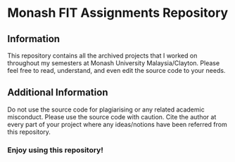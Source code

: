 # Monash FIT Assignments Repository
## Information
This repository contains all the archived projects that I worked on throughout my semesters at Monash University Malaysia/Clayton. Please feel free to read, understand, and even edit the source code to your needs.

## Additional Information
Do not use the source code for plagiarising or any related academic misconduct. Please use the source code with caution. Cite the author at every part of your project where any ideas/notions have been referred from this repository.

### Enjoy using this repository!
